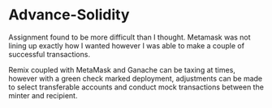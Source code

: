 # Advance-Solidity

Assignment found to be more difficult than I thought. Metamask was not lining up exactly how I wanted however I was able to make a couple of successful transactions.

Remix coupled with MetaMask and Ganache can be taxing at times, however with a green check marked deployment, adjustments can be made to select transferable accounts and conduct mock transactions between the minter and  recipient.

